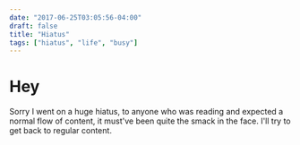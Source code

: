 ```yaml
---
date: "2017-06-25T03:05:56-04:00"
draft: false
title: "Hiatus"
tags: ["hiatus", "life", "busy"]
---
```


# Hey

Sorry I went on a huge hiatus, to anyone who was reading and expected a normal
flow of content, it must've been quite the smack in the face. I'll try to get
back to regular content.
